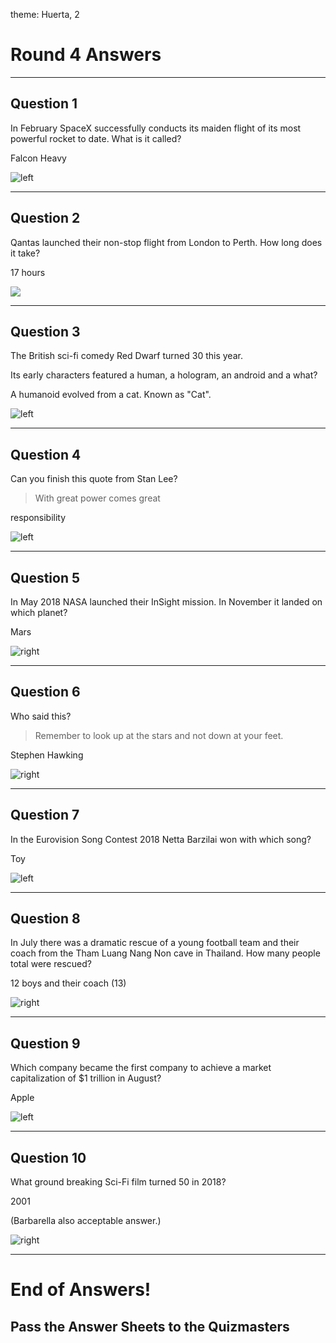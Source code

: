 theme: Huerta, 2

# Round 4 Answers

---

## Question 1
In February SpaceX successfully conducts its maiden flight of its most powerful rocket to date. What is it called?

Falcon Heavy

![left](falconheavy.jpg)


---


## Question 2
Qantas launched their non-stop flight from London to Perth. How long does it take?

17 hours

![](qantas.jpg)


---


## Question 3
The British sci-fi comedy Red Dwarf turned 30 this year.

Its early characters featured a human, a hologram, an android and a what?


A humanoid evolved from a cat. Known as "Cat".

![left](cat.jpg)


---


## Question 4
Can you finish this quote from Stan Lee?
> With great power comes great


responsibility

![left](stanlee.jpg)


---


## Question 5
In May 2018 NASA launched their InSight mission. In November it landed on which planet?

Mars

![right](insight.jpg)


---


## Question 6
Who said this?

> Remember to look up at the stars and not down at your feet.


Stephen Hawking

![right](stephenhawking.jpg)


---


## Question 7
In the Eurovision Song Contest 2018 Netta Barzilai won with which song?

Toy

![left](toy.jpg)


---


## Question 8
In July there was a dramatic rescue of a young football team and their coach from the Tham Luang Nang Non cave in Thailand. How many people total were rescued?

12 boys and their coach (13)

![right](cave.jpg)


---


## Question 9
Which company became the first company to achieve a market capitalization of $1 trillion in August?

Apple

![left](apple.jpg)


---


## Question 10
What ground breaking Sci-Fi film turned 50 in 2018?

2001

(Barbarella also acceptable answer.)

![right](2001.jpg)


---


# End of Answers!

## Pass the Answer Sheets to the Quizmasters
